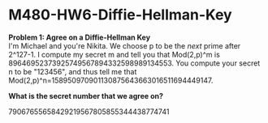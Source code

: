 M480-HW6-Diffie-Hellman-Key
===========================

<b>Problem 1: Agree on a Diffie-Hellman Key </b><br>
I'm Michael and you're Nikita. We choose p to be the *next* prime after 2^127-1. I compute my secret m and tell you that Mod(2,p)^m is 89646952373925749567894332598989134553. You compute your secret n to be "123456", and thus tell me that Mod(2,p)^n=158950970901130875643663016511694449147. 

<b>What is the secret number that we agree on?</b>

79067655658429219567805855344438774741

